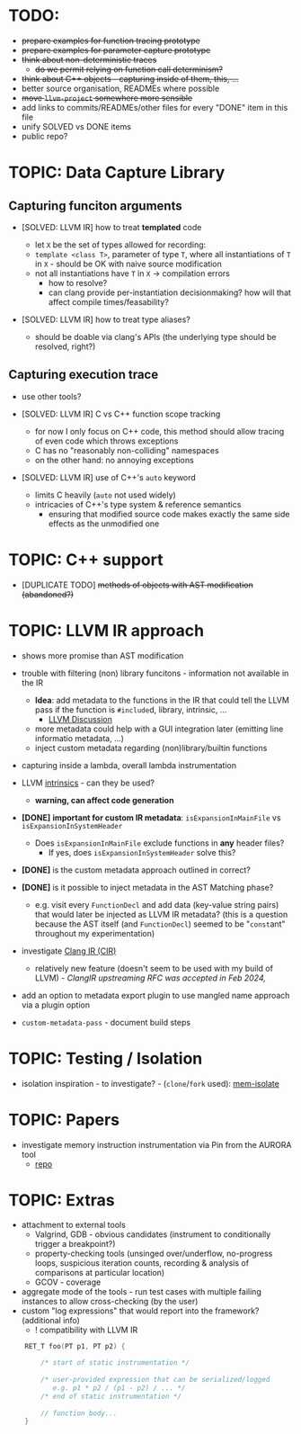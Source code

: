 # TODO:

* ~~prepare examples for function tracing prototype~~
* ~~prepare examples for parameter capture prototype~~
* ~~think about non-deterministic traces~~
    * ~~do we permit relying on function call determinism?~~
* ~~think about C++ objects - capturing inside of them, this, ...~~
* better source organisation, READMEs where possible
* ~~move `llvm-project` somewhere more sensible~~
* add links to commits/READMEs/other files for every "DONE" item in this file
* unify SOLVED vs DONE items
* public repo?

# TOPIC: Data Capture Library

## Capturing funciton arguments

* [SOLVED: LLVM IR] how to treat **templated** code
    * let `X` be the set of types allowed for recording:
    * `template <class T>`, parameter of type `T`, where all instantiations of `T` in `X` - should be OK with naive source modification
    * not all instantiations have `T` in `X` -> compilation errors
        * how to resolve?
        * can clang provide per-instantiation decisionmaking? how will that affect compile times/feasability?

* [SOLVED: LLVM IR] how to treat type aliases?
    * should be doable via clang's APIs (the underlying type should be resolved, right?)

## Capturing execution trace 

* use other tools?

* [SOLVED: LLVM IR] C vs C++ function scope tracking
    * for now I only focus on C++ code, this method should allow tracing of even code which throws exceptions
    * C has no "reasonably non-colliding" namespaces
    * on the other hand: no annoying exceptions

* [SOLVED: LLVM IR] use of C++'s `auto` keyword
    * limits C heavily (`auto` not used widely)
    * intricacies of C++'s type system & reference semantics
        * ensuring that modified source code makes exactly the same side effects as the unmodified one

# TOPIC: C++ support

* [DUPLICATE TODO] ~~methods of objects with AST modification (abandoned?)~~

# TOPIC: LLVM IR approach

* shows more promise than AST modification
* trouble with filtering (non) library funcitons - information not available in the IR
    * **Idea**: add metadata to the functions in the IR that could tell the LLVM pass if the function is `#include`d, library, intrinsic, ...
        * [LLVM Discussion](https://discourse.llvm.org/t/how-to-distinguish-between-user-defined-function-in-a-program-and-library-functions/54401/7)
    * more metadata could help with a GUI integration later (emitting line informatio metadata, ...)
    * inject custom metadata regarding (non)library/builtin functions
* capturing inside a lambda, overall lambda instrumentation
* LLVM [intrinsics](http://llvm.org/docs/LangRef.html#intrinsics) - can they be used?
    * **warning, can affect code generation**

* **[DONE]** **important for custom IR metadata**: `isExpansionInMainFile` vs `isExpansionInSystemHeader`
    * Does `isExpansionInMainFile` exclude functions in **any** header files?
        * If yes, does `isExpansionInSystemHeader` solve this?

* **[DONE]** is the custom metadata approach outlined in [](./01-llvm-ir-metadata-emission.md#custom-llvm-ir-metadata) correct?
* **[DONE]** is it possible to inject metadata in the AST Matching phase?
    * e.g. visit every `FunctionDecl` and add data (key-value string pairs) that would later be injected as LLVM IR metadata? (this is a question because the AST itself (and `FunctionDecl`) seemed to be "`const`ant" throughout my experimentation)

* investigate [Clang IR (CIR)](https://llvm.github.io/clangir/)
    * relatively new feature (doesn't seem to be used with my build of LLVM) - *ClangIR upstreaming RFC was accepted in Feb 2024,*

* add an option to metadata export plugin to use mangled name approach via a plugin option

* `custom-metadata-pass` - document build steps


# TOPIC: Testing / Isolation
* isolation inspiration - to investigate? - (`clone`/`fork` used): [mem-isolate](https://github.com/brannondorsey/mem-isolate)

# TOPIC: Papers

* investigate memory instruction instrumentation via Pin from the AURORA tool
    * [repo](https://github.com/RUB-SysSec/aurora)

# TOPIC: Extras
* attachment to external tools
    * Valgrind, GDB - obvious candidates (instrument to conditionally trigger a breakpoint?)
    * property-checking tools (unsinged over/underflow, no-progress loops, suspicious iteration counts, recording & analysis of comparisons at particular location)
    * GCOV - coverage
* aggregate mode of the tools - run test cases with multiple failing instances to allow cross-checking (by the user)
* custom "log expressions" that would report into the framework? (additional info) 
    * ! compatibility with LLVM IR
```c++
    RET_T foo(PT p1, PT p2) { 

        /* start of static instrumentation */
        
        /* user-provided expression that can be serialized/logged 
           e.g. p1 * p2 / (p1 - p2) / ... */
        /* end of static instrumentation */
        
        // function body...
    }
```

